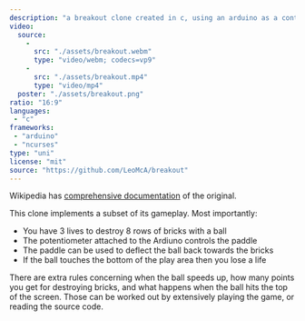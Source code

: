 ```yaml
---
description: "a breakout clone created in c, using an arduino as a controller and ncurses to draw the game on screen"
video:
  source:
    -
      src: "./assets/breakout.webm"
      type: "video/webm; codecs=vp9"
    -
      src: "./assets/breakout.mp4"
      type: "video/mp4"
  poster: "./assets/breakout.png"
ratio: "16:9"
languages:
 - "c"
frameworks:
 - "arduino"
 - "ncurses"
type: "uni"
license: "mit"
source: "https://github.com/LeoMcA/breakout"
---
```


Wikipedia has [comprehensive documentation][2] of the original.

This clone implements a subset of its gameplay. Most importantly:
* You have 3 lives to destroy 8 rows of bricks with a ball
* The potentiometer attached to the Ardiuno controls the paddle
* The paddle can be used to deflect the ball back towards the bricks
* If the ball touches the bottom of the play area then you lose a life

There are extra rules concerning when the ball speeds up, how many points you get for destroying bricks, and what happens when the ball hits the top of the screen. Those can be worked out by extensively playing the game, or reading the source code.

[2]: https://en.wikipedia.org/wiki/Breakout_(video_game)#Gameplay
